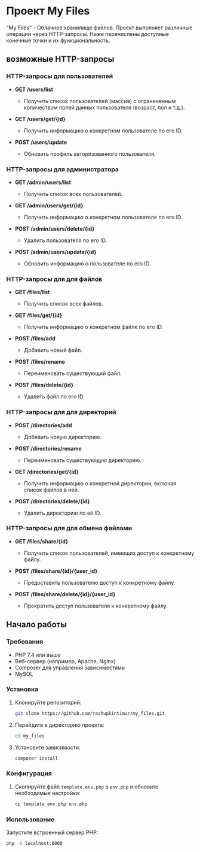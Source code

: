 # Проект My Files

"My Files" - Облачное хранилище файлов. Проект выполняет различные операции через HTTP-запросы. Ниже перечислены доступные конечные точки и их функциональность.

## возможные HTTP-запросы

### HTTP-запросы для пользователей

- **GET /users/list**
  - Получить список пользователей (массив) с ограниченным количеством полей данных пользователя (возраст, пол и т.д.).

- **GET /users/get/{id}**
  - Получить информацию о конкретном пользователе по его ID.

- **POST /users/update**
  - Обновить профиль авторизованного пользователя.

### HTTP-запросы для администратора

- **GET /admin/users/list**
  - Получить список всех пользователей.

- **GET /admin/users/get/{id}**
  - Получить информацию о конкретном пользователе по его ID.

- **POST /admin/users/delete/{id}**
  - Удалить пользователя по его ID.

- **POST /admin/users/update/{id}**
  - Обновить информацию о пользователе по его ID.

### HTTP-запросы для для файлов

- **GET /files/list**
  - Получить список всех файлов.

- **GET /files/get/{id}**
  - Получить информацию о конкретном файле по его ID.

- **POST /files/add**
  - Добавить новый файл.

- **POST /files/rename**
  - Переименовать существующий файл.

- **POST /files/delete/{id}**
  - Удалить файл по его ID.

### HTTP-запросы для для директорий

- **POST /directories/add**
  - Добавить новую директорию.

- **POST /directories/rename**
  - Переименовать существующую директорию.

- **GET /directories/get/{id}**
  - Получить информацию о конкретной директории, включая список файлов в ней.

- **POST /directories/delete/{id}**
  - Удалить директорию по её ID.

### HTTP-запросы для для обмена файлами

- **GET /files/share/{id}**
  - Получить список пользователей, имеющих доступ к конкретному файлу.

- **POST /files/share/{id}/{user_id}**
  - Предоставить пользователю доступ к конкретному файлу.

- **POST /files/share/delete/{id}/{user_id}**
  - Прекратить доступ пользователя к конкретному файлу.

## Начало работы

### Требования
- PHP 7.4 или выше
- Веб-сервер (например, Apache, Nginx)
- Composer для управления зависимостями
- MySQL

### Установка

1. Клонируйте репозиторий:
    ```bash
    git clone https://github.com/rashupkintimur/my_files.git
    ```
2. Перейдите в директорию проекта:
    ```bash
    cd my_files
    ```
3. Установите зависимости:
    ```bash
    composer install
    ```

### Конфигурация
1. Скопируйте файл `template.env.php` в `env.php` и обновите необходимые настройки:
    ```bash
    cp template_env.php env.php

### Использование

Запустите встроенный сервер PHP:
```bash
php -S localhost:8000
